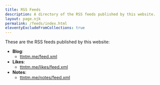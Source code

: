 ```yaml
---
title: RSS Feeds
description: A directory of the RSS feeds published by this website.
layout: page.njk
permalink: /feeds/index.html
eleventyExcludeFromCollections: true
---
```


These are the RSS feeds published by this website:

- **Blog**:
  - [ttntm.me/feed.xml](/feed.xml)
- **Likes**:
  - [ttntm.me/likes/feed.xml](/likes/feed.xml)
- **Notes**:
  - [ttntm.me/notes/feed.xml](/notes/feed.xml)

